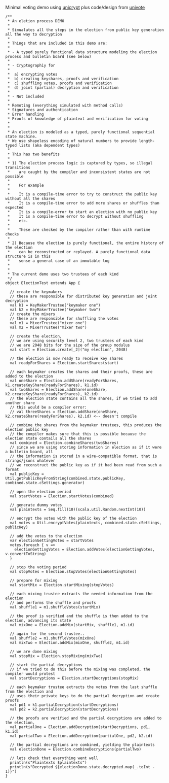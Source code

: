 Minimal voting demo using [unicrypt](https://github.com/bfh-evg/univote2) plus code/design from [univote](https://github.com/bfh-evg/univote2)

    /**
     * An eletion process DEMO
     *
     * Simualates all the steps in the election from public key generation all the way to decryption
     *
     * Things that are included in this demo are:
     *
     * - A typed purely functional data structure modeling the election process and bulletin board (see below)
     *
     * - Cryptographiy for
     *
     *  a) encrypting votes
     *  b) creating keyshares, proofs and verification
     *  c) shuffling votes, proofs and verification
     *  d) joint (partial) decryption and verification
     *
     * - Not included
     *
     * Remoting (everything simulated with method calls)
     * Signatures and authentication
     * Error handling
     * Proofs of knowledge of plaintext and verification for voting
     *
     *
     * An election is modeled as a typed, purely functional sequential state machine.
     * We use shapeless encoding of natural numbers to provide length-typed lists (aka dependent types)
     *
     * This has two benefits
     *
     * 1) The election process logic is captured by types, so illegal transitions
     *    are caught by the compiler and inconsistent states are not possible
     *
     *    For example
     *
     *    It is a compile-time error to try to construct the public key without all the shares
     *    It is a compile-time error to add more shares or shuffles than expected
     *    It is a compile-error to start an election with no public key
     *    It is a compile-time error to decrypt without shuffling
     *    etc.
     *
     *    These are checked by the compiler rather than with runtime checks
     *
     * 2) Because the election is purely functional, the entire history of the election
     *    can be reconstructed or replayed. A purely functional data structure is in this
     *    sense a general case of an immutable log
     *
     *
     * The current demo uses two trustees of each kind
     */
    object ElectionTest extends App {

      // create the keymakers
      // these are responsible for distributed key generation and joint decryption
      val k1 = KeyMakerTrustee("keymaker one")
      val k2 = KeyMakerTrustee("keymaker two")
      // create the mixers
      // these are responsible for shuffling the votes
      val m1 = MixerTrustee("mixer one")
      val m2 = MixerTrustee("mixer two")

      // create the election,
      // we are using security level 2, two trustees of each kind
      // we are 2048 bits for the size of the group modulus
      val start = Election.create[_2]("my election", 2048)

      // the election is now ready to receive key shares
      val readyForShares = Election.startShares(start)

      // each keymaker creates the shares and their proofs, these are added to the election
      val oneShare = Election.addShare(readyForShares, k1.createKeyShare(readyForShares), k1.id)
      val twoShares = Election.addShare(oneShare, k2.createKeyShare(readyForShares), k2.id)
      // the election state contains all the shares, if we tried to add another share
      // this would be a compiler error:
      // val threeShares = Election.addShare(oneShare, k2.createShare(readyForShares), k2.id) <-- doesn't compile

      // combine the shares from the keymaker trustees, this produces the election public key
      // the compiler makes sure that this is possible because the election state contails all the shares
      val combined = Election.combineShares(twoShares)
      // since we are using storing information in election as if it were a bulletin board, all
      // the information is stored in a wire-compatible format, that is strings/jsons whatever
      // we reconstruct the public key as if it had been read from such a format
      val publicKey = Util.getPublicKeyFromString(combined.state.publicKey, combined.state.cSettings.generator)

      // open the election period
      val startVotes = Election.startVotes(combined)

      // generate dummy votes
      val plaintexts = Seq.fill(10)(scala.util.Random.nextInt(10))

      // encrypt the votes with the public key of the election
      val votes = Util.encryptVotes(plaintexts, combined.state.cSettings, publicKey)

      // add the votes to the election
      var electionGettingVotes = startVotes
      votes.foreach { v =>
        electionGettingVotes = Election.addVotes(electionGettingVotes, v.convertToString)
      }

      // stop the voting period
      val stopVotes = Election.stopVotes(electionGettingVotes)

      // prepare for mixing
      val startMix = Election.startMixing(stopVotes)

      // each mixing trustee extracts the needed information from the election
      // and performs the shuffle and proofs
      val shuffle1 = m1.shuffleVotes(startMix)

      // the proof is verified and the shuffle is then added to the election, advancing its state
      val mixOne = Election.addMix(startMix, shuffle1, m1.id)

      // again for the second trustee..
      val shuffle2 = m1.shuffleVotes(mixOne)
      val mixTwo = Election.addMix(mixOne, shuffle2, m1.id)

      // we are done mixing
      val stopMix = Election.stopMixing(mixTwo)

      // start the partial decryptions
      // if we tried to do this before the mixing was completed, the compiler would protest
      val startDecryptions = Election.startDecryptions(stopMix)

      // each keymaker trustee extracts the votes from the last shuffle from the election and
      // uses their private keys to do the partial decryption and create proofs
      val pd1 = k1.partialDecryption(startDecryptions)
      val pd2 = k2.partialDecryption(startDecryptions)

      // the proofs are verified and the partial decryptions are added to the election,
      val partialOne = Election.addDecryption(startDecryptions, pd1, k1.id)
      val partialTwo = Election.addDecryption(partialOne, pd2, k2.id)

      // the partial decryptions are combined, yielding the plaintexts
      val electionDone = Election.combineDecryptions(partialTwo)

      // lets check that everything went well
      println(s"Plaintexts $plaintexts")
      println(s"Decrypted ${electionDone.state.decrypted.map(_.toInt - 1)}")
    }